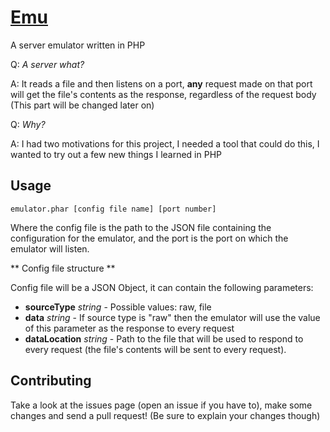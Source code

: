 [Emu](https://hrn4n.github.io/emulator)
===
A server emulator written in PHP

Q: *A server what?*

A: It reads a file and then listens on a port, **any** request made on that port will get the file's contents as the response, regardless of the request body (This part will be changed later on)

Q: *Why?*

A: I had two motivations for this project, I needed a tool that could do this, I wanted to try out a few new things I learned in PHP


Usage
-----
```
emulator.phar [config file name] [port number]
```

Where the config file is the path to the JSON file containing the configuration for the emulator, and the port is the port on which the emulator will listen.

** Config file structure **

Config file will be a JSON Object, it can contain the following parameters:

- **sourceType** *string* - Possible values: raw, file
- **data** *string* - If source type is "raw" then the emulator will use the value of this parameter as the response to every request
- **dataLocation** *string* - Path to the file that will be used to respond to every request (the file's contents will be sent to every request).

Contributing
------------
Take a look at the issues page (open an issue if you have to), make some changes and send a pull request! (Be sure to explain  your changes though)